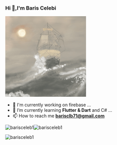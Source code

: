 ### Hi 👋,I'm Baris Celebi 

![](https://github.com/barisceleb1/barisceleb1/blob/master/sailboat-1685_256.gif)    

<!--<p>&nbsp;<img align="center" src="https://github-readme-stats.vercel.app/api?username=barisceleb1&show_icons=true&locale=en" alt="barisceleb1" /></p>-->

- 🔭 I'm currently working on firebase ...
- 🌱 I’m currently learning **Flutter & Dart** and C# ...
- 📫 How to reach me **barisclb71@gmail.com**

<p><img align="left" src="https://github-readme-stats.vercel.app/api?username=barisceleb1&show_icons=true&locale=en" alt="barisceleb1" /></p>
<p><img align=" center" src="https://github-readme-streak-stats.herokuapp.com/?user=barisceleb1&" alt="barisceleb1" /></p>
<p><img align="left" src="https://github-readme-stats.vercel.app/api/top-langs?username=barisceleb1&show_icons=true&locale=en&layout=compact" alt="barisceleb1" /></p>
